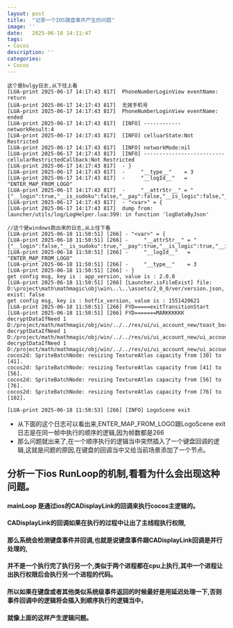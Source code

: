 ```yaml
---
layout: post
title:  "记录一个IOS键盘事件产生的问题"
image: ''
date:   2025-06-18 14:11:47
tags:
- Cocos
description: ''
categories: 
- Cocos
---
```

```
这个是bulgy日志,从下往上看
[LUA-print 2025-06-17 14:17:43 817]  PhoneNumberLoginView eventName:    return
[LUA-print 2025-06-17 14:17:43 817]  无效手机号
[LUA-print 2025-06-17 14:17:43 817]  PhoneNumberLoginView eventName:    ended
[LUA-print 2025-06-17 14:17:43 817]  [INFO] ------------networkResult:4
[LUA-print 2025-06-17 14:17:43 817]  [INFO] celluarState:Not Restricted
[LUA-print 2025-06-17 14:17:43 817]  [INFO] networkMode:nil
[LUA-print 2025-06-17 14:17:43 817]  [INFO] --------------------------cellularRestrictedCallback:Not Restricted
[LUA-print 2025-06-17 14:17:43 817]  - }
[LUA-print 2025-06-17 14:17:43 817]  -     "__type__"    = 3
[LUA-print 2025-06-17 14:17:43 817]  -     "__logId__"   = "ENTER_MAP_FROM_LOGO"
[LUA-print 2025-06-17 14:17:43 817]  -     "__attrStr__" = "{"__login":true,"__is_sudoku":false,"__pay":false,"__is_logic":false,"__is_forever":false,"__is_vip":false,"level":1,"__role_idx":1,"__is_multdiv":false}"
[LUA-print 2025-06-17 14:17:43 817]  - "<var>" = {
[LUA-print 2025-06-17 14:17:43 817]  dump from: launcher/utils/log/LogHelper.lua:399: in function 'logDataByJson'
```

```
//这个是windows跑出来的日志,从上往下看
[LUA-print 2025-06-18 11:50:51] [266] - "<var>" = {
[LUA-print 2025-06-18 11:50:51] [266] -     "__attrStr__" = "{"__login":false,"__is_sudoku":true,"__pay":true,"__is_logic":true,"__is_forever":true,"__is_vip":true,"level":4,"__role_idx":0,"__is_multdiv":true}"
[LUA-print 2025-06-18 11:50:51] [266] -     "__logId__"   = "ENTER_MAP_FROM_LOGO"
[LUA-print 2025-06-18 11:50:51] [266] -     "__type__"    = 3
[LUA-print 2025-06-18 11:50:51] [266] - }
get config msg, key is : app_version, value is : 2.0.0
[LUA-print 2025-06-18 11:50:51] [266] [Launcher.isFileExist] file: D:\project\math\mathmagic\obj\win\..\..\assets/2_0_0/ver/version.json, exist: false
get config msg, key is : hotfix_version, value is : 1551420621
[LUA-print 2025-06-18 11:50:51] [266] FYD=====exitTransitionStart
[LUA-print 2025-06-18 11:50:51] [266] FYD=======MARKKKKKK
decryptDataIfNeed 1 D:/project/math/mathmagic/obj/win/../../res/ui/ui_account_new/toast_box.csb
decryptDataIfNeed 1 D:/project/math/mathmagic/obj/win/../../res/ui/ui_account_new/ui_account_new1.plist
decryptDataIfNeed 1 D:/project/math/mathmagic/obj/win/../../res/ui/ui_account_new/ui_account_new1.png
cocos2d: SpriteBatchNode: resizing TextureAtlas capacity from [30] to [41].
cocos2d: SpriteBatchNode: resizing TextureAtlas capacity from [41] to [56].
cocos2d: SpriteBatchNode: resizing TextureAtlas capacity from [56] to [76].
cocos2d: SpriteBatchNode: resizing TextureAtlas capacity from [76] to [102].
 
[LUA-print 2025-06-18 11:50:53] [266] [INFO] LogoScene exit
```
* 从下面的这个日志可以看出来,ENTER_MAP_FROM_LOGO跟LogoScene exit日志是在同一帧中执行的顺序的逻辑,因为帧数都是266
* 那么问题就出来了,在一个顺序执行的逻辑当中突然插入了一个键盘回调的逻辑,这就是问题的原因,在键盘的回调当中又给当前场景添加了一个节点。


## 分析一下ios RunLoop的机制,看看为什么会出现这种问题。
#### mainLoop 是通过ios的CADisplayLink的回调来执行cocos主逻辑的。
#### CADisplayLink的回调如果在执行的过程中让出了主线程执行权限,
#### 那么系统会检测键盘事件并回调,也就是说键盘事件跟CADisplayLink回调是并行处理的,
#### 并不是一个执行完了执行另一个,类似于两个进程都在cpu上执行,其中一个进程让出执行权限后会执行另一个进程的代码。
#### 所以如果在键盘或者其他类似系统级事件返回的时候最好是用延迟处理一下,否则事件回调中的逻辑将会插入到顺序执行的逻辑当中，
#### 就像上面的这样产生逻辑问题。
